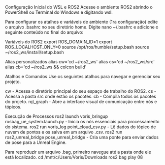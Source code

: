 Configuração Inicial do WSL e ROS2
Acesse o ambiente ROS2 abrindo o PowerShell ou Terminal do Windows e digitando wsl.

Para configurar os atalhos e variáveis de ambiente (1ra configuração) edite o arquivo .bashrc no seu diretório home. Digite nano ~/.bashrc e adicione o seguinte conteúdo no final do arquivo:

Variáveis do ROS2
export ROS_DOMAIN_ID=1
export ROS_LOCALHOST_ONLY=0
source /opt/ros/humble/setup.bash
source ~/ros2_ws/install/setup.bash

Alias personalizados 
alias cw='cd ~/ros2_ws'
alias cs='cd ~/ros2_ws/src'
alias cb='cd ~/ros2_ws && colcon build'

Atalhos e Comandos
Use os seguintes atalhos para navegar e gerenciar seu projeto.

cw - Acessa o diretório principal do seu espaço de trabalho do ROS2.
cs - Acessa a pasta src onde estão os pacotes.
cb - Compila todos os pacotes do projeto.
rqt_graph - Abre a interface visual de comunicação entre nós e tópicos.

Execução de Processos
ros2 launch voris_bringup rosbag_ue_system.launch.py - Inicia os nós essenciais para processamento do sistema.
ros2 run voris_log point_cloud_csv.py - Lê dados do tópico de nuvem de pontos e os salva em um arquivo .csv.
ros2 run ros2_unreal_bridge pose_unreal_bridge - Cria uma ponte para enviar dados de pose para a Unreal Engine.

Para reproduzir um arquivo .bag, primeiro navegue até a pasta onde ele está localizado.
cd /mnt/c/Users/Voris/Downloads
ros2 bag play 08